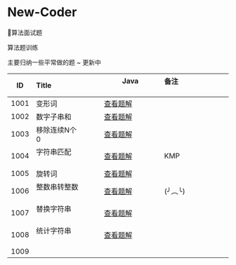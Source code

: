 # New-Coder
🍦算法面试题

算法题训练 

主要归纳一些平常做的题  ~ 更新中


|  ID  | Title                                            |                   Java                            | 备注                                 |
| :--: | :----------------------------| :-----------------------------------------------: | :----------------------------------  |
| 1001 | 变形词             | [查看题解](/String/BASIC-01-isDeformation.java)     |  |
| 1002 | 数字子串和         | [查看题解](/String/BASIC-02-numSum.java)     |  |
| 1003 | 移除连续N个0       | [查看题解](/String/BASIC-03-removeNZero.java)     |  |
| 1004 | 字符串匹配        | [查看题解](/String/BASIC-04-KMP.java)     | KMP  |
| 1005 | 旋转词           | [查看题解](/String/BASIC-05-isRolation.java)     |   |
| 1006 | 整数串转整数      | [查看题解](/String/BASIC-06-convert.java)     | (╯︵╰)  |
| 1007 | 替换字符串        | [查看题解](/String/BASIC-07-replace.java)     |       |
| 1008 | 统计字符串        | [查看题解](/String/BASIC-08-getCountString.java)     |       |
| 1009 |                 |              |       |
